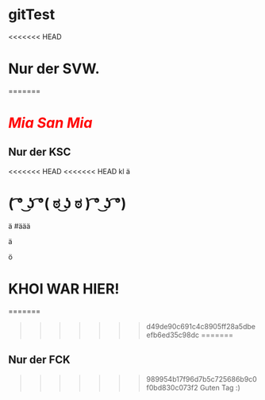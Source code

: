 # gitTest

<<<<<<< HEAD
# Nur der SVW.
=======
# <span style="color:red"> *Mia San Mia* </span> 
## Nur der KSC

<<<<<<< HEAD
<<<<<<< HEAD
kl
ä
# ( ͡° ͜ʖ ͡°( ಠ ͜ʖ ಠ ) ͡° ͜ʖ ͡°) 

ä
#äää

ä

 
ö
# KHOI WAR HIER!
=======

>>>>>>> d49de90c691c4c8905ff28a5dbeefb6ed35c98dc
=======
## Nur der FCK
>>>>>>> 989954b17f96d7b5c725686b9c0f0bd830c073f2
Guten Tag :)
